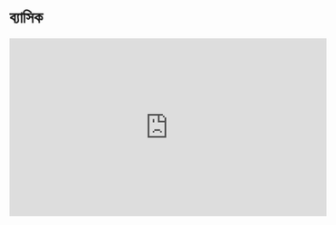 # ব্যাসিক

<iframe width="560" height="315" src="https://www.youtube.com/embed/hbqjykY0GtY?list=UU_RoSZdZj9ISufcsv7tbdBQ" frameborder="0" allowfullscreen></iframe>
